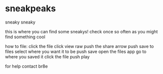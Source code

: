 # sneakpeaks
sneaky sneaky

this is where you can find some sneakys! check once so often as you might find something cool

how to file:
click the file
click view raw
push the share arrow
push save to files
select where you want it to be
push save
open the files app
go to where you saved it
click the file
push play

for help contact br8e
